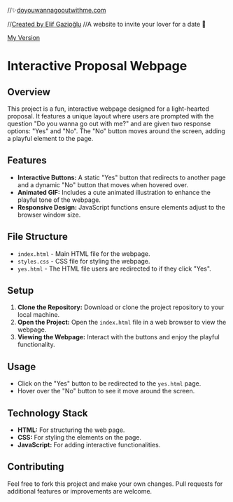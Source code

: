 //✨[doyouwannagooutwithme.com](http://doyouwannagooutwithme.com) 

//[Created by Elif Gazioğlu](https://github.com/elifgazioglu)
//A website to invite your lover for a date 🥰

[My Version](https://doyouwannagooutwithme-main.vercel.app/)

# Interactive Proposal Webpage

## Overview
This project is a fun, interactive webpage designed for a light-hearted proposal. It features a unique layout where users are prompted with the question "Do you wanna go out with me?" and are given two response options: "Yes" and "No". The "No" button moves around the screen, adding a playful element to the page.

## Features
- **Interactive Buttons:** A static "Yes" button that redirects to another page and a dynamic "No" button that moves when hovered over.
- **Animated GIF:** Includes a cute animated illustration to enhance the playful tone of the webpage.
- **Responsive Design:** JavaScript functions ensure elements adjust to the browser window size.

## File Structure
- `index.html` - Main HTML file for the webpage.
- `styles.css` - CSS file for styling the webpage.
- `yes.html` - The HTML file users are redirected to if they click "Yes".

## Setup
1. **Clone the Repository:** Download or clone the project repository to your local machine.
2. **Open the Project:** Open the `index.html` file in a web browser to view the webpage.
3. **Viewing the Webpage:** Interact with the buttons and enjoy the playful functionality.

## Usage
- Click on the "Yes" button to be redirected to the `yes.html` page.
- Hover over the "No" button to see it move around the screen.

## Technology Stack
- **HTML:** For structuring the web page.
- **CSS:** For styling the elements on the page.
- **JavaScript:** For adding interactive functionalities.

## Contributing
Feel free to fork this project and make your own changes. Pull requests for additional features or improvements are welcome.
